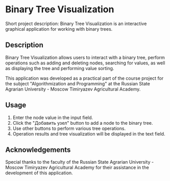 # Binary Tree Visualization
Short project description: Binary Tree Visualization is an interactive graphical application for working with binary trees.

## Description
Binary Tree Visualization allows users to interact with a binary tree, perform operations such as adding and deleting nodes, searching for values, as well as displaying the tree and performing value sorting.

This application was developed as a practical part of the course project for the subject "Algorithmization and Programming" at the Russian State Agrarian University - Moscow Timiryazev Agricultural Academy.

## Usage
1. Enter the node value in the input field.
2. Click the "Добавить узел" button to add a node to the binary tree.
3. Use other buttons to perform various tree operations.
4. Operation results and tree visualization will be displayed in the text field.

## Acknowledgements
Special thanks to the faculty of the Russian State Agrarian University - Moscow Timiryazev Agricultural Academy for their assistance in the development of this application.


